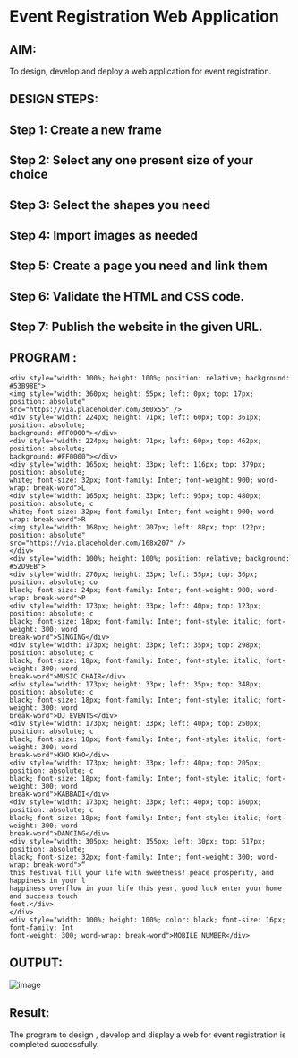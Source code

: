 # Event Registration Web Application

## AIM:
To design, develop and deploy a web application for event registration.
## DESIGN STEPS:
## Step 1: Create a new frame
## Step 2: Select any one present size of your choice
## Step 3: Select the shapes you need
## Step 4: Import images as needed
## Step 5: Create a page you need and link them
## Step 6: Validate the HTML and CSS code.
## Step 7: Publish the website in the given URL.

## PROGRAM :
``````
<div style="width: 100%; height: 100%; position: relative; background: #53B98E">
<img style="width: 360px; height: 55px; left: 0px; top: 17px; position: absolute"
src="https://via.placeholder.com/360x55" />
<div style="width: 224px; height: 71px; left: 60px; top: 361px; position: absolute;
background: #FF0000"></div>
<div style="width: 224px; height: 71px; left: 60px; top: 462px; position: absolute;
background: #FF0000"></div>
<div style="width: 165px; height: 33px; left: 116px; top: 379px; position: absolute;
white; font-size: 32px; font-family: Inter; font-weight: 900; word-wrap: break-word">L
<div style="width: 165px; height: 33px; left: 95px; top: 480px; position: absolute; c
white; font-size: 32px; font-family: Inter; font-weight: 900; word-wrap: break-word">R
<img style="width: 168px; height: 207px; left: 88px; top: 122px; position: absolute"
src="https://via.placeholder.com/168x207" />
</div>
<div style="width: 100%; height: 100%; position: relative; background: #52D9EB">
<div style="width: 270px; height: 33px; left: 55px; top: 36px; position: absolute; co
black; font-size: 24px; font-family: Inter; font-weight: 900; word-wrap: break-word">P
<div style="width: 173px; height: 33px; left: 40px; top: 123px; position: absolute; c
black; font-size: 18px; font-family: Inter; font-style: italic; font-weight: 300; word
break-word">SINGING</div>
<div style="width: 173px; height: 33px; left: 35px; top: 298px; position: absolute; c
black; font-size: 18px; font-family: Inter; font-style: italic; font-weight: 300; word
break-word">MUSIC CHAIR</div>
<div style="width: 173px; height: 33px; left: 35px; top: 348px; position: absolute; c
black; font-size: 18px; font-family: Inter; font-style: italic; font-weight: 300; word
break-word">DJ EVENTS</div>
<div style="width: 173px; height: 33px; left: 40px; top: 250px; position: absolute; c
black; font-size: 18px; font-family: Inter; font-style: italic; font-weight: 300; word
break-word">KHO KHO</div>
<div style="width: 173px; height: 33px; left: 40px; top: 205px; position: absolute; c
black; font-size: 18px; font-family: Inter; font-style: italic; font-weight: 300; word
break-word">KABBADI</div>
<div style="width: 173px; height: 33px; left: 40px; top: 160px; position: absolute; c
black; font-size: 18px; font-family: Inter; font-style: italic; font-weight: 300; word
break-word">DANCING</div>
<div style="width: 305px; height: 155px; left: 30px; top: 517px; position: absolute;
black; font-size: 32px; font-family: Inter; font-weight: 300; word-wrap: break-word">“
this festival fill your life with sweetness! peace prosperity, and happiness in your l
happiness overflow in your life this year, good luck enter your home and success touch
feet.</div>
</div>
<div style="width: 100%; height: 100%; color: black; font-size: 16px; font-family: Int
font-weight: 300; word-wrap: break-word">MOBILE NUMBER</div>

``````

## OUTPUT:
![image](https://github.com/23002027/event-registration/assets/139752981/b4be7710-eb5a-4276-8caf-b1a002a42949)



## Result:
The program to design , develop and display a web for event registration is completed successfully.

